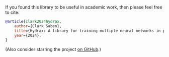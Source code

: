 If you found this library to be useful in academic work, then please feel free to cite:

```bibtex
@article{clark2024hydrax,
    author={Clark Saben},
    title={Hydrax: A library for training multiple neural networks in parallel on subsets of a shared dataset},
    year={2024},
}
```

(Also consider starring the project [on GitHub](https://github.com/csaben/Hydrax).)
